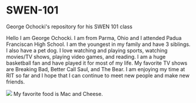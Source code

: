 # SWEN-101
George Ochocki's repository for his SWEN 101 class

Hello I am George Ochocki. I am from Parma, Ohio and I attended Padua Franciscan High School. I am the youngest in my family and have 3 siblings. I also have a pet dog. I love watching and playing sports, watching movies/TV shows, playing video games, and reading. I am a huge basketball fan and have played it for most of my life. My favorite TV shows are Breaking Bad, Better Call Saul, and The Bear. I am enjoying my time at RIT so far and I hope that I can continue to meet new people and make new friends. 

<img src="https://food.fnr.sndimg.com/content/dam/images/food/fullset/2020/05/11/GettyImages_mac-and-cheese_s4x3.jpg.rend.hgtvcom.1280.1280.suffix/1589228187607.jpeg">
My favorite food is Mac and Cheese. 


